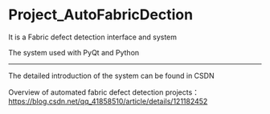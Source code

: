 # Project_AutoFabricDection

It is a Fabric defect detection interface and system

The system used with PyQt and Python

------------------------------------------------------------
The detailed introduction of the system can be found in CSDN

Overview of automated fabric defect detection projects：https://blog.csdn.net/qq_41858510/article/details/121182452



